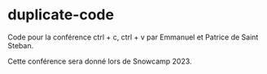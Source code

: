 # duplicate-code

Code pour la conférence ctrl + c, ctrl + v par Emmanuel et Patrice de Saint Steban.

Cette conférence sera donné lors de Snowcamp 2023.
